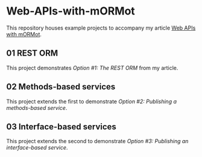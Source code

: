 # Web-APIs-with-mORMot
This repository houses example projects to accompany my article [Web APIs with mORMot](https://stephan-bester.medium.com/web-apis-with-mormot-891c0ecd3950).

## 01 REST ORM
This project demonstrates *Option #1: The REST ORM* from my article.

## 02 Methods-based services
This project extends the first to demonstrate *Option #2: Publishing a methods-based service*.

## 03 Interface-based services
This project extends the second to demonstrate *Option #3: Publishing an interface-based service*.
